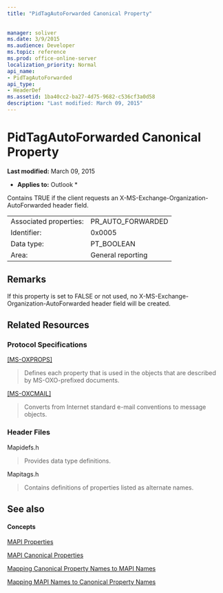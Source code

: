 ```yaml
---
title: "PidTagAutoForwarded Canonical Property"
 
 
manager: soliver
ms.date: 3/9/2015
ms.audience: Developer
ms.topic: reference
ms.prod: office-online-server
localization_priority: Normal
api_name:
- PidTagAutoForwarded
api_type:
- HeaderDef
ms.assetid: 1ba40cc2-ba27-4d75-9682-c536cf3a0d58
description: "Last modified: March 09, 2015"
---
```


# PidTagAutoForwarded Canonical Property

 **Last modified:** March 09, 2015 
  
 * **Applies to:** Outlook * 
  
Contains TRUE if the client requests an X-MS-Exchange-Organization-AutoForwarded header field.
  
|||
|:-----|:-----|
|Associated properties:  <br/> |PR_AUTO_FORWARDED  <br/> |
|Identifier:  <br/> |0x0005  <br/> |
|Data type:  <br/> |PT_BOOLEAN  <br/> |
|Area:  <br/> |General reporting  <br/> |
   
## Remarks

If this property is set to FALSE or not used, no X-MS-Exchange-Organization-AutoForwarded header field will be created.
  
## Related Resources

### Protocol Specifications

[[MS-OXPROPS]](http://msdn.microsoft.com/library/f6ab1613-aefe-447d-a49c-18217230b148%28Office.15%29.aspx)
  
> Defines each property that is used in the objects that are described by MS-OXO-prefixed documents.
    
[[MS-OXCMAIL]](http://msdn.microsoft.com/library/b60d48db-183f-4bf5-a908-f584e62cb2d4%28Office.15%29.aspx)
  
> Converts from Internet standard e-mail conventions to message objects.
    
### Header Files

Mapidefs.h
  
> Provides data type definitions.
    
Mapitags.h
  
> Contains definitions of properties listed as alternate names.
    
## See also

#### Concepts

[MAPI Properties](mapi-properties.md)
  
[MAPI Canonical Properties](mapi-canonical-properties.md)
  
[Mapping Canonical Property Names to MAPI Names](mapping-canonical-property-names-to-mapi-names.md)
  
[Mapping MAPI Names to Canonical Property Names](mapping-mapi-names-to-canonical-property-names.md)

